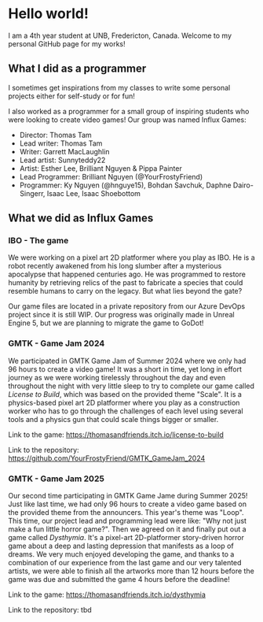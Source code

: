 # Hello world!
I am a 4th year student at UNB, Fredericton, Canada. Welcome to my personal GitHub page for my works!
## What I did as a programmer
I sometimes get inspirations from my classes to write some personal projects either for self-study or for fun!

I also worked as a programmer for a small group of inspiring students who were looking to create video games! Our group was named Influx Games:
* Director: Thomas Tam
* Lead writer: Thomas Tam
* Writer: Garrett MacLaughlin
* Lead artist: Sunnyteddy22
* Artist: Esther Lee, Brilliant Nguyen & Pippa Painter
* Lead Programmer: Brilliant Nguyen (@YourFrostyFriend)
* Programmer: Ky Nguyen (@hnguye15), Bohdan Savchuk, Daphne Dairo-Singerr, Isaac Lee, Isaac Shoebottom

## What we did as Influx Games

### IBO - The game
We were working on a pixel art 2D platformer where you play as IBO. He is a robot recently awakened from his long slumber after a mysterious apocalypse that happened centuries ago. He was programmed to restore humanity by retrieving relics of the past to fabricate a species that could resemble humans to carry on the legacy. But what lies beyond the gate?

Our game files are located in a private repository from our Azure DevOps project since it is still WIP. Our progress was originally made in Unreal Engine 5, but we are planning to migrate the game to GoDot!

### GMTK - Game Jam 2024
We participated in GMTK Game Jam of Summer 2024 where we only had 96 hours to create a video game! It was a short in time, yet long in effort journey as we were working tirelessly throughout the day and even throughout the night with very little sleep to try to complete our game called *License to Build*, which was based on the provided theme "Scale". It is a physics-based pixel art 2D platformer where you play as a construction worker who has to go through the challenges of each level using several tools and a physics gun that could scale things bigger or smaller.

Link to the game: https://thomasandfriends.itch.io/license-to-build

Link to the repository: https://github.com/YourFrostyFriend/GMTK_GameJam_2024

### GMTK - Game Jam 2025

Our second time participating in GMTK Game Jame during Summer 2025! Just like last time, we had only 96 hours to create a video game based on the provided theme from the announcers. This year's theme was "Loop". This time, our project lead and programming lead were like: "Why not just make a fun little horror game?". Then we agreed on it and finally put out a game called *Dysthymia*. It's a pixel-art 2D-platformer story-driven horror game about a deep and lasting depression that manifests as a loop of dreams. We very much enjoyed developing the game, and thanks to a combination of our experience from the last game and our very talented artists, we were able to finish all the artworks more than 12 hours before the game was due and submitted the game 4 hours before the deadline!

Link to the game: https://thomasandfriends.itch.io/dysthymia

Link to the repository: tbd
<!--
**hnguye15/hnguye15** is a ✨ _special_ ✨ repository because its `README.md` (this file) appears on your GitHub profile.

Here are some ideas to get you started:

- 🔭 I’m currently working on ...
- 🌱 I’m currently learning ...
- 👯 I’m looking to collaborate on ...
- 🤔 I’m looking for help with ...
- 💬 Ask me about ...
- 📫 How to reach me: ...
- 😄 Pronouns: ...
- ⚡ Fun fact: ...
-->

